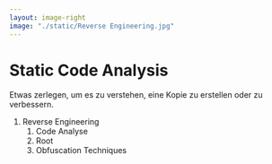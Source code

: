 ```yaml
---
layout: image-right
image: "./static/Reverse Engineering.jpg"
---
```


# Static Code Analysis
Etwas zerlegen, um es zu verstehen, eine Kopie zu erstellen oder zu verbessern.
1. Reverse Engineering
    1. Code Analyse
    2. Root
    3. Obfuscation Techniques

<PageNumber/>